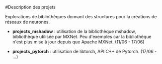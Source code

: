 #Description des projets

Explorations de bibliothèques donnant des structures pour la créations de réseaux de neurones.

- **projects_mshadow**  : utilisation de la bibliothèque mshadow, bibliothèque utilisée par MXNet. Peu d'exemples
car la bibliothèque n'est plus mise à jour depuis que Apache MXNet. (11/06 - 17/06)

- **projects_pytorch** : utilisation de libtorch, API C++ de Pytorch. (17/06 - ...)
